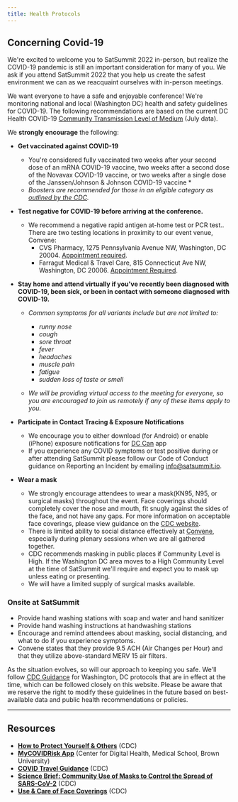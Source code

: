 ```yaml
---
title: Health Protocols
---
```

## Concerning Covid-19

We're excited to welcome you to SatSummit 2022 in-person, but realize the COVID-19 pandemic is still an important consideration for many of you. We ask if you attend SatSummit 2022 that you help us create the safest environment we can as we reacquaint ourselves with in-person meetings.

We want everyone to have a safe and enjoyable conference! We're monitoring national and local  (Washington DC) health and safety guidelines for COVID-19. The following recommendations are based on the current DC Health COVID-19 [Community Transmission Level of Medium](https://coronavirus.dc.gov/key-metrics)  (July data).

We **strongly encourage** the following:

-   **Get vaccinated against COVID-19**

    -   You're considered fully vaccinated two weeks after your second dose of an mRNA COVID-19 vaccine, two weeks after a second dose of the Novavax COVID-19 vaccine, or two weeks after a single dose of the Janssen/Johnson & Johnson COVID-19 vaccine *
    -   *Boosters are recommended for those in an eligible category as* [*outlined by the CDC*](https://www.cdc.gov/coronavirus/2019-ncov/vaccines/booster-shot.html?s_cid=11705:who%20is%20eligible%20for%20covid%20booster:sem.ga:p:RG:GM:gen:PTN:FY22)*.*

-   **Test negative for COVID-19 before arriving at the conference.**

    -   We recommend a negative rapid antigen at-home test or PCR test.. There are two testing locations in proximity to our event venue, Convene:
        -   CVS Pharmacy, 1275 Pennsylvania Avenue NW, Washington, DC 20004. [Appointment required](https://www.cvs.com/minuteclinic/covid-19-testing).
        -   Farragut Medical & Travel Care, 815 Connecticut Ave NW, Washington, DC 20006. [Appointment Required](https://www.farragutmedical.com/book-appointment/). 

-   **Stay home and attend virtually if you've recently been diagnosed with COVID-19, been sick, or been in contact with someone diagnosed with COVID-19.** 

    -   *Common symptoms for all variants include but are not limited to:*

        -   *runny nose*
        -   *cough*
        -   *sore throat*
        -   *fever*
        -   *headaches*
        -   *muscle pain*
        -   *fatigue*
        -   *sudden loss of taste or smell*

    -   *We will be providing virtual access to the meeting for everyone, so you are encouraged to join us remotely if any of these items apply to you.*

-   **Participate in Contact Tracing & Exposure Notifications**

    -   We encourage you to either download (for Android) or enable (iPhone) exposure notifications for [DC Can](https://coronavirus.dc.gov/dccan) app
    -   If you experience any COVID symptoms or test positive during or after attending SatSummit please follow our Code of Conduct guidance on Reporting an Incident by emailing info@satsummit.io.

-   **Wear a mask**

    -   We strongly encourage attendees to wear a mask(KN95, N95, or surgical masks) throughout the event. Face coverings should completely cover the nose and mouth, fit snugly against the sides of the face, and not have any gaps. For more information on acceptable face coverings, please view guidance on the [CDC website](https://www.cdc.gov/coronavirus/2019-ncov/prevent-getting-sick/about-face-coverings.html).
    -   There is limited ability to social distance effectively at [Convene](https://convene.com/locations/washington-dc/600-14th-street-nw/), especially during plenary sessions when we are all gathered together. 
    -   CDC recommends masking in public places if Community Level is High. If the Washington DC area moves to a High Community Level at the time of SatSummit we'll require and expect you to mask up unless eating or presenting. 
    -   We will have a limited supply of surgical masks available.


### Onsite at SatSummit

-   Provide hand washing stations with soap and water and hand sanitizer 
-   Provide hand washing instructions at handwashing stations 
-   Encourage and remind attendees about masking, social distancing, and what to do if you experience symptoms. 
-   Convene states that they provide 9.5 ACH  (Air Changes per Hour) and that they utilize above-standard MERV 15 air filters.

As the situation evolves, so will our approach to keeping you safe. We'll follow [CDC Guidance](https://nam12.safelinks.protection.outlook.com/?url=https%3A%2F%2Fwww.cdc.gov%2Fcoronavirus%2F2019-ncov%2Fyour-health%2Fcovid-by-county.html&data=05%7C01%7CCourtney.Goss%40dev.global%7Cf52afe982984444ec73508da70cb9625%7C84cf7db47b6243258968901994248aa9%7C1%7C0%7C637946316936569703%7CUnknown%7CTWFpbGZsb3d8eyJWIjoiMC4wLjAwMDAiLCJQIjoiV2luMzIiLCJBTiI6Ik1haWwiLCJXVCI6Mn0%3D%7C3000%7C%7C%7C&sdata=v%2Ftc9Lizg%2BBNe4Cmoiet9FW1oeuwZL8MwkwKobjAmKY%3D&reserved=0) for Washington, DC protocols that are in effect at the time, which can be followed closely on this website. Please be aware that we reserve the right to modify these guidelines in the future based on best-available data and public health recommendations or policies.

---

## Resources

-   **[How to Protect Yourself & Others](https://www.cdc.gov/coronavirus/2019-ncov/prevent-getting-sick/prevention.html)** (CDC)
-   **[MyCOVIDRisk App](https://mycovidrisk.app/)[](https://mycovidrisk.app/)** (Center for Digital Health, Medical School, Brown University)
-   **[COVID Travel Guidance](https://www.cdc.gov/coronavirus/2019-ncov/travelers/index.html)** (CDC)
-   **[Science Brief: Community Use of Masks to Control the Spread of SARS-CoV-2](https://www.cdc.gov/coronavirus/2019-ncov/science/science-briefs/masking-science-sars-cov2.html?CDC_AA_refVal=https%3A%2F%2Fwww.cdc.gov%2Fcoronavirus%2F2019-ncov%2Fmore%2Fmasking-science-sars-cov2.html)** (CDC)
-   **[Use & Care of Face Coverings](https://www.cdc.gov/coronavirus/2019-ncov/prevent-getting-sick/about-face-coverings.html)** (CDC)